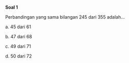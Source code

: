 **Soal 1**

Perbandingan yang sama bilangan 245 dari 355 adalah…
 
 
a.  45 dari 61

b.  47 dari 68

c.  49 dari 71

d.  50 dari 72

